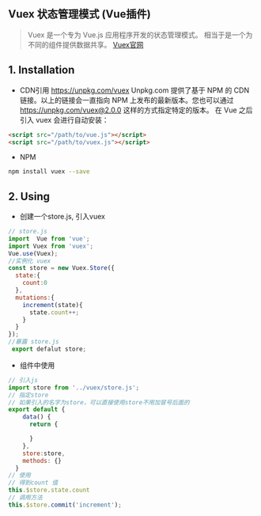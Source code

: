 ## Vuex 状态管理模式 (Vue插件)
> Vuex 是一个专为 Vue.js 应用程序开发的状态管理模式。
> 相当于是一个为不同的组件提供数据共享。
> [Vuex官网](https://vuex.vuejs.org/zh/guide/)
## 1. Installation
- CDN引用
https://unpkg.com/vuex
Unpkg.com 提供了基于 NPM 的 CDN 链接。以上的链接会一直指向 NPM 上发布的最新版本。您也可以通过 https://unpkg.com/vuex@2.0.0 这样的方式指定特定的版本。
在 Vue 之后引入 vuex 会进行自动安装：
```html
<script src="/path/to/vue.js"></script>
<script src="/path/to/vuex.js"></script>
```
- NPM
```bash
npm install vuex --save
```

## 2. Using
- 创建一个store.js, 引入vuex
```js
// store.js
import  Vue from 'vue';
import Vuex from 'vuex';
Vue.use(Vuex);
//实例化 vuex
const store = new Vuex.Store({
  state:{
    count:0
  },
  mutations:{
    increment(state){
      state.count++;
    }
  }
});
//暴露 store.js
 export defalut store;
```
- 组件中使用
```js
// 引入js
import store from '../vuex/store.js';
// 指定store
// 如果引入的名字为store，可以直接使用store不用加冒号后面的
export default {
    data() {
      return {

      }
    },
    store:store,
    methods: {}
  }
// 使用
// 得到count 值
this.$store.state.count
// 调用方法
this.$store.commit('increment');
```
